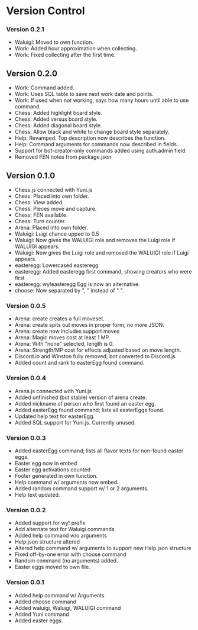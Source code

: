 # Version Control

### Version 0.2.1
- Waluigi: Moved to own function.
- Work: Added hour approximation when collecting.
- Work: Fixed collecting after the first time.

## Version 0.2.0
- Work: Command added.
- Work: Uses SQL table to save next work date and points.
- Work: If used when not working, says how many hours until able to use command.
- Chess: Added highlight board style.
- Chess: Added versus board style.
- Chess: Added diagonal board style.
- Chess: Allow black and white to change board style separately.
- Help: Revamped. Top description now describes the function.
- Help: Command arguments for commands now described in fields.
- Support for bot-creator-only commands added using auth.admin field.
- Removed FEN notes from package.json

## Version 0.1.0
- Chess.js connected with Yuni.js
- Chess: Placed into own folder.
- Chess: View added.
- Chess: Pieces move and capture.
- Chess: FEN available.
- Chess: Turn counter.
- Arena: Placed into own folder.
- Waluigi: Luigi chance upped to 0.5
- Waluigi: Now gives the WALUIGI role and removes the Luigi role if WALUIGI appears.
- Waluigi: Now gives the Luigi role and removed the WALUIGI role if Luigi appears.
- easteregg: Lowercased easteregg
- easteregg: Added easteregg first command, showing creators who were first
- easteregg: wy!easteregg Egg is now an alternative.
- choose: Now separated by ", " instead of " ".

### Version 0.0.5
- Arena: create creates a full moveset.
- Arena: create spits out moves in proper form; no more JSON.
- Arena: create now includes support moves
- Arena: Magic moves cost at least 1 MP.
- Arena: With "none" selected, length is 0.
- Arena: Strength/MP cost for effects adjusted based on move length.
- Discord.io and Winston fully removed; bot converted to Discord.js
- Added count and rank to easterEgg found command.

### Version 0.0.4
- Arena.js connected with Yuni.js
- Added unfinished (but stable) version of arena create.
- Added nickname of person who first found an easter egg.
- Added easterEgg found command; lists all easterEggs found.
- Updated help text for easterEgg.
- Added SQL support for Yuni.js. Currently unused.

### Version 0.0.3
- Added easterEgg command; lists all flavor texts for non-found easter eggs.
- Easter egg now in embed
- Easter egg activations counted
- Footer generated in own function.
- Help command w/ arguments now embed.
- Added random command support w/ 1 or 2 arguments.
- Help text updated.

### Version 0.0.2
- Added support for wy! prefix
- Add alternate text for Waluigi commands
- Added help command w/o arguments
- Help.json structure altered
- Altered help command w/ arguments to support new Help.json structure
- Fixed off-by-one error with choose command
- Random command (no arguments) added.
- Easter eggs moved to own file.

### Version 0.0.1
- Added help command w/ Arguments
- Added choose command
- Added waluigi, Waluigi, WALUIGI command
- Added Yuni command
- Added easter eggs.



